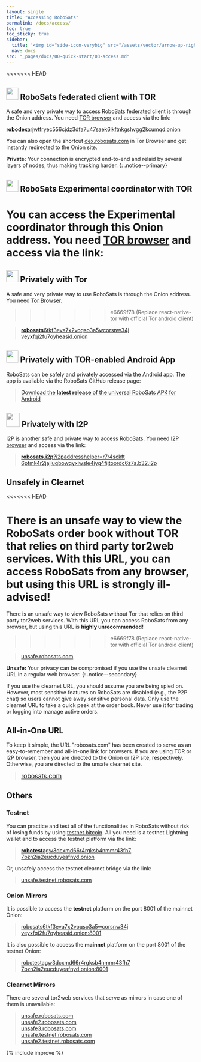 ```yaml
---
layout: single
title: "Accessing RoboSats"
permalink: /docs/access/
toc: true
toc_sticky: true
sidebar:
  title: '<img id="side-icon-verybig" src="/assets/vector/arrow-up-right-from-square.svg"/>Access'
  nav: docs
src: "_pages/docs/00-quick-start/03-access.md"
---
```


<<<<<<< HEAD
## <img style='width:32px;height:32px' src='/assets/vector/tor.svg'/> RoboSats federated client with TOR

A safe and very private way to access RoboSats federated client is through the Onion address. You need [TOR browser](/docs/tor/) and access via the link:

>
[<b>robodex</b>arjwtfryec556cjdz3dfa7u47saek6lkftnkgshvgg2kcumqd.onion](http://robodexarjwtfryec556cjdz3dfa7u47saek6lkftnkgshvgg2kcumqd.onion/)
 
You can also open the shortcut [dex.robosats.com](https://dex.robosats.com) in Tor Browser and get instantly redirected to the Onion site.

**Private:** Your connection is encrypted end-to-end and relaid by several layers of nodes, thus making tracking harder.
{: .notice--primary}


## <img style='width:32px;height:32px' src='/assets/vector/tor.svg'/> RoboSats Experimental coordinator with TOR

You can access the Experimental coordinator through this Onion address. You need [TOR browser](/docs/tor/) and access via the link:
=======
## <img style='width:32px;height:32px' src='/assets/vector/tor.svg'/> Privately with Tor
A safe and very private way to use RoboSats is through the Onion address. You need [Tor Browser](/docs/tor/).
>>>>>>> e6669f78 (Replace react-native-tor with official Tor android client)

> [<b>robosats</b>6tkf3eva7x2voqso3a5wcorsnw34j<br/>veyxfqi2fu7oyheasid.onion](http://robosats6tkf3eva7x2voqso3a5wcorsnw34jveyxfqi2fu7oyheasid.onion/)

## <img style='width:32px;height:32px' src='/assets/vector/tor.svg'/> Privately with TOR-enabled Android App

RoboSats can be safely and privately accessed via the Android app. The app is available via the RoboSats GitHub release page:

> [Download the <b>latest release</b> of the universal RoboSats APK for Android](https://github.com/RoboSats/robosats/releases)

## <img style='width:36px;height:38px;-webkit-filter:grayscale(1);filter:grayscale(1);' src='/assets/vector/Itoopie.svg'/> Privately with I2P

I2P is another safe and private way to access RoboSats. You need [I2P browser](https://geti2p.com/en/download) and access via the link:

> [<b>robosats.i2p</b>?i2paddresshelper=r7r4sckft<br/>6ptmk4r2jajiuqbowqyxiwsle4iyg4fijtoordc6z7a.b32.i2p](http://robosats.i2p?i2paddresshelper=r7r4sckft6ptmk4r2jajiuqbowqyxiwsle4iyg4fijtoordc6z7a.b32.i2p)

## <i class="fa-solid fa-window-maximize"></i> Unsafely in Clearnet
<<<<<<< HEAD

There is an unsafe way to view the RoboSats order book without TOR that relies on third party tor2web services. With this URL, you can access RoboSats from any browser, but using this URL is **strongly ill-advised!**
=======
There is an unsafe way to view RoboSats without Tor that relies on third party tor2web services. With this URL you can access RoboSats from any browser, but using this URL is **highly unrecommended!**
>>>>>>> e6669f78 (Replace react-native-tor with official Tor android client)

> [unsafe.robosats.com](https://unsafe.robosats.com)

**Unsafe:** Your privacy can be compromised if you use the unsafe clearnet URL in a regular web browser.
{: .notice--secondary}

If you use the clearnet URL, you should assume you are being spied on. However, most sensitive features on RoboSats are disabled (e.g., the P2P chat) so users cannot give away sensitive personal data. Only use the clearnet URL to take a quick peek at the order book. Never use it for trading or logging into manage active orders.

## <i class="fa-solid fa-person-dots-from-line"></i> All-in-One URL

To keep it simple, the URL "robosats.com" has been created to serve as an easy-to-remember and all-in-one link for browsers. If you are using TOR or I2P browser, then you are directed to the Onion or I2P site, respectively. Otherwise, you are directed to the unsafe clearnet site.

> [<span style="font-size:larger;">robosats.com</span>](https://robosats.com)

## Others

### Testnet

You can practice and test all of the functionalities in RoboSats without risk of losing funds by using [testnet bitcoin](https://en.bitcoin.it/wiki/Testnet). All you need is a testnet Lightning wallet and to access the testnet platform via the link:

> [<b>robotest</b>agw3dcxmd66r4rgksb4nmmr43fh7<br/>7bzn2ia2eucduyeafnyd.onion](http://robotestagw3dcxmd66r4rgksb4nmmr43fh77bzn2ia2eucduyeafnyd.onion/)

Or, unsafely access the testnet clearnet bridge via the link:

> [unsafe.testnet.robosats.com](http://unsafe.testnet.robosats.com)

### Onion Mirrors

It is possible to access the **testnet** platform on the port 8001 of the mainnet Onion:

> [robosats6tkf3eva7x2voqso3a5wcorsnw34j<br/>veyxfqi2fu7oyheasid.onion:8001](http://robosats6tkf3eva7x2voqso3a5wcorsnw34jveyxfqi2fu7oyheasid.onion:8001)

It is also possible to access the **mainnet** platform on the port 8001 of the testnet Onion:

> [robotestagw3dcxmd66r4rgksb4nmmr43fh7<br/>7bzn2ia2eucduyeafnyd.onion:8001](http://robotestagw3dcxmd66r4rgksb4nmmr43fh77bzn2ia2eucduyeafnyd.onion:8001)

### Clearnet Mirrors

There are several tor2web services that serve as mirrors in case one of them is unavailable:

> [unsafe.robosats.com](https://unsafe.robosats.com/) <br/>
> [unsafe2.robosats.com](https://unsafe2.robosats.com/) <br/>
> [unsafe3.robosats.com](https://unsafe3.robosats.com/) <br/>
> [unsafe.testnet.robosats.com](http://unsafe.testnet.robosats.com/) <br/>
> [unsafe2.testnet.robosats.com](http://unsafe2.testnet.robosats.com/)

{% include improve %}
